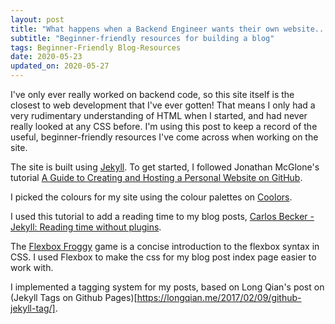 ```yaml
---
layout: post
title: "What happens when a Backend Engineer wants their own website..."
subtitle: "Beginner-friendly resources for building a blog"
tags: Beginner-Friendly Blog-Resources
date: 2020-05-23
updated_on: 2020-05-27
---
```


I've only ever really worked on backend code, so this site itself is the closest to web development that I've ever gotten! That means I only had a very rudimentary understanding of HTML when I started, and had never really looked at any CSS before. I'm using this post to keep a record of the useful, beginner-friendly resources I've come across when working on the site.

The site is built using [Jekyll](http://jekyllrb.com). To get started, I followed Jonathan McGlone's tutorial [A Guide to Creating and Hosting a Personal Website on GitHub](http://jmcglone.com/guides/github-pages/).

I picked the colours for my site using the colour palettes on [Coolors](https://coolors.co).

I used this tutorial to add a reading time to my blog posts, [Carlos Becker - Jekyll: Reading time without plugins](https://carlosbecker.com/posts/jekyll-reading-time-without-plugins).

The [Flexbox Froggy](https://flexboxfroggy.com/) game is a concise introduction to the flexbox syntax in CSS. I used Flexbox to make the css for my blog post index page easier to work with.

I implemented a tagging system for my posts, based on Long Qian's post on (Jekyll Tags on Github Pages)[https://longqian.me/2017/02/09/github-jekyll-tag/].